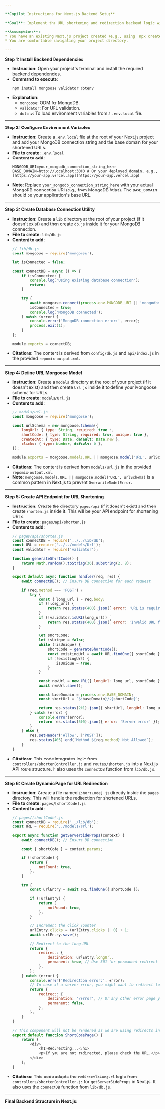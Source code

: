 ```yaml
---

**Copilot Instructions for Next.js Backend Setup**

**Goal**: Implement the URL shortening and redirection backend logic within a new Next.js project based on the provided repository structure.

**Assumptions**:
* You have an existing Next.js project created (e.g., using `npx create-next-app`).
* You are comfortable navigating your project directory.

---
```


**Step 1: Install Backend Dependencies**

* **Instruction**: Open your project's terminal and install the required backend dependencies.
* **Command to execute**:
    ```bash
    npm install mongoose validator dotenv
    ```
* **Explanation**:
    * `mongoose`: ODM for MongoDB.
    * `validator`: For URL validation.
    * `dotenv`: To load environment variables from a `.env.local` file.

---

**Step 2: Configure Environment Variables**

* **Instruction**: Create a `.env.local` file at the root of your Next.js project and add your MongoDB connection string and the base domain for your shortened URLs.
* **File to create**: `.env.local`
* **Content to add**:
    ```dotenv
    MONGODB_URI=your_mongodb_connection_string_here
    BASE_DOMAIN=http://localhost:3000 # Or your deployed domain, e.g., [https://your-app.vercel.app](https://your-app.vercel.app)
    ```
* **Note**: Replace `your_mongodb_connection_string_here` with your actual MongoDB connection URI (e.g., from MongoDB Atlas). The `BASE_DOMAIN` should be your application's base URL.

---

**Step 3: Create Database Connection Utility**

* **Instruction**: Create a `lib` directory at the root of your project (if it doesn't exist) and then create `db.js` inside it for your MongoDB connection.
* **File to create**: `lib/db.js`
* **Content to add**:
    ```javascript
    // lib/db.js
    const mongoose = require('mongoose');

    let isConnected = false;

    const connectDB = async () => {
        if (isConnected) {
            console.log('Using existing database connection');
            return;
        }

        try {
            await mongoose.connect(process.env.MONGODB_URI || 'mongodb://localhost:27017/urlshortener');
            isConnected = true;
            console.log('MongoDB connected');
        } catch (error) {
            console.error('MongoDB connection error:', error);
            process.exit(1);
        }
    };

    module.exports = connectDB;
    ```
* **Citations**: The content is derived from `config/db.js` and `api/index.js` in the provided `repomix-output.xml`.

---

**Step 4: Define URL Mongoose Model**

* **Instruction**: Create a `models` directory at the root of your project (if it doesn't exist) and then create `Url.js` inside it to define your Mongoose schema for URLs.
* **File to create**: `models/Url.js`
* **Content to add**:
    ```javascript
    // models/Url.js
    const mongoose = require('mongoose');

    const urlSchema = new mongoose.Schema({
        longUrl: { type: String, required: true },
        shortCode: { type: String, required: true, unique: true },
        createdAt: { type: Date, default: Date.now },
        clicks: { type: Number, default: 0 },
    });

    module.exports = mongoose.models.URL || mongoose.model('URL', urlSchema);
    ```
* **Citations**: The content is derived from `models/url.js` in the provided `repomix-output.xml`.
* **Note**: `mongoose.models.URL || mongoose.model('URL', urlSchema)` is a common pattern in Next.js to prevent `OverwriteModelError`.

---

**Step 5: Create API Endpoint for URL Shortening**

* **Instruction**: Create the directory `pages/api` (if it doesn't exist) and then create `shorten.js` inside it. This will be your API endpoint for shortening URLs.
* **File to create**: `pages/api/shorten.js`
* **Content to add**:
    ```javascript
    // pages/api/shorten.js
    const connectDB = require('../../lib/db');
    const URL = require('../../models/Url');
    const validator = require('validator');

    function generateShortCode() {
        return Math.random().toString(36).substring(2, 8);
    }

    export default async function handler(req, res) {
        await connectDB(); // Ensure DB connection for each request

        if (req.method === 'POST') {
            try {
                const { long_url } = req.body;
                if (!long_url) {
                    return res.status(400).json({ error: 'URL is required' });
                }
                if (!validator.isURL(long_url)) {
                    return res.status(400).json({ error: 'Invalid URL format' });
                }

                let shortCode;
                let isUnique = false;
                while (!isUnique) {
                    shortCode = generateShortCode();
                    const existingUrl = await URL.findOne({ shortCode });
                    if (!existingUrl) {
                        isUnique = true;
                    }
                }

                const newUrl = new URL({ longUrl: long_url, shortCode });
                await newUrl.save();

                const baseDomain = process.env.BASE_DOMAIN;
                const shortUrl = `${baseDomain}/${shortCode}`;

                return res.status(201).json({ shortUrl, longUrl: long_url });
            } catch (error) {
                console.error(error);
                return res.status(500).json({ error: 'Server error' });
            }
        } else {
            res.setHeader('Allow', ['POST']);
            res.status(405).end(`Method ${req.method} Not Allowed`);
        }
    }
    ```
* **Citations**: This code integrates logic from `controllers/shortenController.js` and `routes/shorten.js` into a Next.js API route structure. It also uses the `connectDB` function from `lib/db.js`.

---

**Step 6: Create Dynamic Page for URL Redirection**

* **Instruction**: Create a file named `[shortCode].js` directly inside the `pages` directory. This will handle the redirection for shortened URLs.
* **File to create**: `pages/[shortCode].js`
* **Content to add**:
    ```javascript
    // pages/[shortCode].js
    const connectDB = require('../lib/db');
    const URL = require('../models/Url');

    export async function getServerSideProps(context) {
        await connectDB(); // Ensure DB connection

        const { shortCode } = context.params;

        if (!shortCode) {
            return {
                notFound: true,
            };
        }

        try {
            const urlEntry = await URL.findOne({ shortCode });

            if (!urlEntry) {
                return {
                    notFound: true,
                };
            }

            // Increment the click counter
            urlEntry.clicks = (urlEntry.clicks || 0) + 1;
            await urlEntry.save();

            // Redirect to the long URL
            return {
                redirect: {
                    destination: urlEntry.longUrl,
                    permanent: true, // Use 301 for permanent redirect
                },
            };
        } catch (error) {
            console.error('Redirection error:', error);
            // In case of a server error, you might want to redirect to a generic error page
            return {
                redirect: {
                    destination: '/error', // Or any other error page you have
                    permanent: false,
                },
            };
        }
    }

    // This component will not be rendered as we are using redirects in getServerSideProps
    export default function ShortCodePage() {
        return (
            <div>
                <h1>Redirecting...</h1>
                <p>If you are not redirected, please check the URL.</p>
            </div>
        );
    }
    ```
* **Citations**: This code adapts the `redirectToLongUrl` logic from `controllers/shortenController.js` for `getServerSideProps` in Next.js. It also uses the `connectDB` function from `lib/db.js`.

---

**Final Backend Structure in Next.js:**